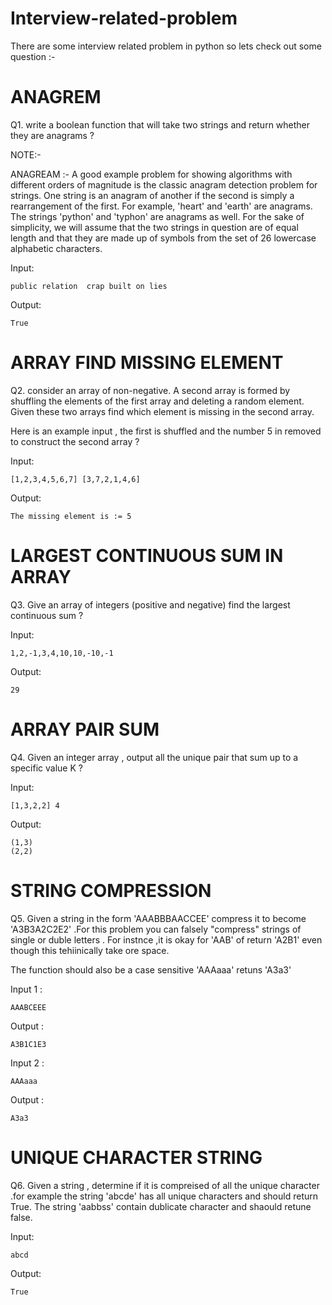 # Interview-related-problem
There are some interview related problem in python  so lets check out some question :-

# ANAGREM

Q1. write a boolean function that will take two strings and return whether they are anagrams ?


NOTE:- 

ANAGREAM :- A good example problem for showing algorithms with different orders of magnitude is the classic anagram detection problem for strings. One string is an anagram of another if the second is simply a rearrangement of the first. For example, 'heart' and 'earth' are anagrams. The strings 'python' and 'typhon' are anagrams as well. For the sake of simplicity, we will assume that the two strings in question are of equal length and that they are made up of symbols from the set of 26 lowercase alphabetic characters. 

Input:
    
    public relation  crap built on lies
    
 Output:
 
    True
# ARRAY FIND MISSING ELEMENT

Q2. consider  an array of non-negative. A second array is formed by shuffling the elements of the first array and deleting a random element. Given these two arrays find which element is missing in the second array.

Here is an example input , the first is shuffled and the number 5 in removed to  construct the second array ?

Input:

    [1,2,3,4,5,6,7] [3,7,2,1,4,6]

Output:

    The missing element is := 5

# LARGEST CONTINUOUS SUM IN ARRAY

Q3. Give an array of integers (positive and negative) find the largest continuous sum ?

Input:

    1,2,-1,3,4,10,10,-10,-1
    
Output:

    29

# ARRAY PAIR SUM 

Q4. Given an integer array , output all the unique pair that sum up to a specific value K ?

Input:
    
    [1,3,2,2] 4
    
Output:

    (1,3)
    (2,2)

# STRING COMPRESSION 

Q5. Given a string in the form 'AAABBBAACCEE' compress it to become 'A3B3A2C2E2' .For this problem you can falsely "compress" strings of single or duble letters . For instnce ,it is okay for 'AAB' of return 'A2B1' even though this tehiinically take ore space.

The function should also be a case sensitive 'AAAaaa' retuns 'A3a3'

Input 1 :

    AAABCEEE
    
Output :

    A3B1C1E3
    
Input 2 :

    AAAaaa
    
Output :

    A3a3

# UNIQUE CHARACTER STRING 

Q6. Given a string , determine if it is compreised of all the unique character .for example the string 'abcde' has all  unique characters and should return True. The string 
'aabbss' contain dublicate character and shaould retune false.

Input:

    abcd
    
Output:

    True
    
    
